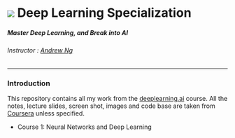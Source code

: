 # ![](https://d3njjcbhbojbot.cloudfront.net/api/utilities/v1/imageproxy/http://coursera-university-assets.s3.amazonaws.com/f8/0eb1b07a7e11e7b1da5debeeb677ef/dlai-logo-final-minus-font-plus-white-backg.png?auto=format%2Ccompress&dpr=1&w=&h=72) Deep Learning Specialization

##### Master Deep Learning, and Break into AI
###### Instructor : [Andrew Ng](http://www.andrewng.org/)
---

### Introduction
This repository contains all my work from the [deeplearning.ai](https://www.deeplearning.ai/) course. All the notes, lecture slides, screen shot, images and code base are taken from [Coursera](https://www.coursera.org/specializations/deep-learning) unless specified.

- Course 1: Neural Networks and Deep Learning
